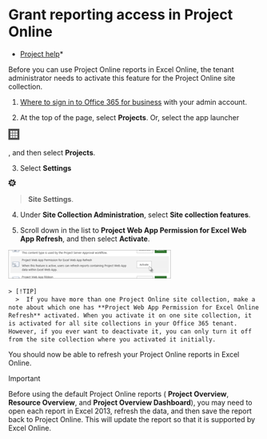 
# Grant reporting access in Project Online

 * [Project help](afac1e38-1219-4a88-bd22-81534778d528.md)* 
  
    
    

Before you can use Project Online reports in Excel Online, the tenant administrator needs to activate this feature for the Project Online site collection.
1.  [Where to sign in to Office 365 for business](http://technet.microsoft.com/library/e9eb7d51-5430-4929-91ab-6157c5a050b4%28Office.14%29.aspx) with your admin account.
    
  
2. At the top of the page, select **Projects**. Or, select the app launcher 
  
    
    
![Office 365 app launcher icon](images/0aaa6945-f9a4-4b13-bf5f-d5c5dbe978fb.png)
  
    
    
, and then select **Projects**.
    
  
3. Select **Settings**
  
    
    
![Settings icon](images/22ecb306-849a-4d04-8885-fe49ec9df8ce.png)
  
    
    
> **Site Settings**.
    
  
4. Under **Site Collection Administration**, select **Site collection features**.
    
  
5. Scroll down in the list to **Project Web App Permission for Excel Web App Refresh**, and then select **Activate**.
    
    
  
    
    
![Project Web App Permission for Excel Online Refresh](images/3b65c380-44e9-4377-8746-a52ae7662965.png)
  
    
    

  
    
    

  
    
    

    
    > [!TIP]
      >  If you have more than one Project Online site collection, make a note about which one has **Project Web App Permission for Excel Online Refresh** activated. When you activate it on one site collection, it is activated for all site collections in your Office 365 tenant. However, if you ever want to deactivate it, you can only turn it off from the site collection where you activated it initially.
You should now be able to refresh your Project Online reports in Excel Online.
> [!IMPORTANT]
>  Before using the default Project Online reports ( **Project Overview**, **Resource Overview**, and **Project Overview Dashboard**), you may need to open each report in Excel 2013, refresh the data, and then save the report back to Project Online. This will update the report so that it is supported by Excel Online. 
  
    
    


